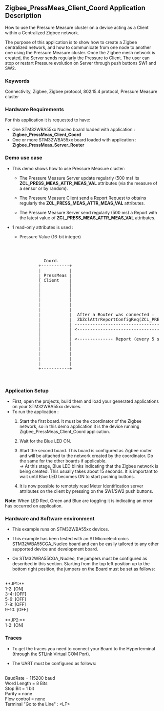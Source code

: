 ## __Zigbee_PressMeas_Client_Coord Application Description__

How to use the Pressure Measure cluster on a device acting as a Client within a Centralized Zigbee network.  
    
The purpose of this application is to show how to create a Zigbee centralized network, and how to communicate from one node to another one using the Pressure Measure cluster. 
Once the Zigbee mesh network is created, the Server sends regularly the Pressure to Client. The user can stop or restart Pressure evolution on Server through push buttons SW1 and SW2.

### __Keywords__

Connectivity, Zigbee, Zigbee protocol, 802.15.4 protocol, Pressure Measure cluster


### __Hardware Requirements__

For this application it is requested to have:  

* One STM32WBA55xx Nucleo board loaded with application : **Zigbee_PressMeas_Client_Coord**  
* One or more STM32WBA55xx board loaded with application : **Zigbee_PressMeas_Server_Router**  

### __Demo use case__

* This demo shows how to use Pressure Measure cluster:
	* The Pressure Measure Server update regularly (500 ms) its **ZCL_PRESS_MEAS_ATTR_MEAS_VAL** attributes (via the measure of a sensor or by random).  
	
    * The Pressure Measure Client send a Report Request to obtains regularly the **ZCL_PRESS_MEAS_ATTR_MEAS_VAL** attributes.  
	
	* The Pressure Measure Server send regularly (500 ms) a Report with the latest value of **ZCL_PRESS_MEAS_ATTR_MEAS_VAL** attributes.  
	  
* 1 read-only attributes is used :
    * Pressure Value (16-bit integer)  
	
	
<pre>
    
	

               Coord.                                                                       Router
             +-----------+                                                               +-----------+
             |           |                                                               |           |                                       
             | PressMeas |                                                               | PressMeas |
             [ Client    |                                                               | Server    |  - Pressure Server during Init 
             |           |                                                               |           |    launch a 500 ms Periodic Timer
             |           |                                                               |           |  
             |           |                                                               |           |  - Every 500 ms (Green Led toggling)
             |           |                                                               |           |    * Read the Pressure Sensor (if exist)
             |           |                                                               |           |      or simulate it with RNG.
             |           |                                                               |           |    * <= ZbZclAttrIntegerWrite(ZCL_PRESS_MEAS_ATTR_MEAS_VAL) 
             |           |  After a Router was connected :                               |           |
             |           |  ZbZclAttrReportConfigReq(ZCL_PRESS_MEAS_ATTR_MEAS_VAL, 5sec) |           |
             |           | ------------------------------------------------------------> |           |
             |           | <------------------------------------------------------------ |           |
             |           |                                                               |           |
             |           | <-------------- Report (every 5 seconds) -------------------- |           |
             |           |                                                               |           |             
             |           |                                                               |           | <= PushB SW1 : Start/Restart 500 ms Periodic Timer.(Green Led toggling)			 
             |           |                                                               |           |			 
             |           |                                                               |           | <= PushB SW2 : Stop 500 ms Periodic Timer.(Stop Green Led toggling)	 
             |           |                                                               |           |			 
             +-----------+                                                               +-----------+
  

</pre> 

### __Application Setup__

* First, open the projects, build them and load your generated applications on your STM32WBA55xx devices.
* To run the application :
	1. Start the first board. It must be the coordinator of the Zigbee network, so in this demo application it is the device running Zigbee_PressMeas_Client_Coord application.  
    
	2. Wait for the Blue LED ON.  
	
    3. Start the second board. This board is configured as Zigbee router and will be attached to the network created by the coordinator.
	Do the same for the other boards if applicable.    
&rarr;  At this stage, Blue LED blinks indicating that the Zigbee network is being created. This usually takes about 15 seconds. It is important to wait until Blue LED becomes ON to start pushing buttons.     
	 
	4. It is now possible to remotely read Meter Identification server attributes on the client by pressing on the SW1/SW2 push buttons.
		
**Note:** When LED Red, Green and Blue are toggling it is indicating an error has occurred on application.

### __Hardware and Software environment__

* This example runs on STM32WBA55xx devices.  

* This example has been tested with an STMicroelectronics STM32WBA55CGA_Nucleo board and can be easily tailored to any other supported device and development board.  

* On STM32WBA55CGA_Nucleo, the jumpers must be configured as described in this section. Starting from the top left position up to the bottom right position, the jumpers on the Board must be set as follows:
<br>    
**JP1:**</br>
1-2:  [ON]</br>
3-4:  [OFF]</br>
5-6:  [OFF]</br>
7-8:  [OFF]</br>
9-10: [OFF]</br>
<br>
**JP2:**</br>
1-2:  [ON]  

### __Traces__

* To get the traces you need to connect your Board to the Hyperterminal (through the STLink Virtual COM Port).  

* The UART must be configured as follows:  
<br>
BaudRate       = 115200 baud</br>
Word Length    = 8 Bits</br>
Stop Bit       = 1 bit</br>
Parity         = none</br>
Flow control   = none</br>
Terminal   "Go to the Line" : &lt;LF&gt;  